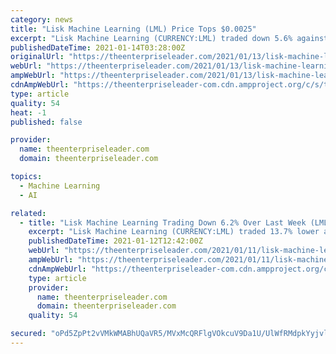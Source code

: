 ```yaml
---
category: news
title: "Lisk Machine Learning (LML) Price Tops $0.0025"
excerpt: "Lisk Machine Learning (CURRENCY:LML) traded down 5.6% against the dollar during the one day period ending at 13:00 PM ET on January 13th. Lisk Machine Learning has a market cap of $298,765.90 and $845."
publishedDateTime: 2021-01-14T03:28:00Z
originalUrl: "https://theenterpriseleader.com/2021/01/13/lisk-machine-learning-lml-price-tops-0-0025.html"
webUrl: "https://theenterpriseleader.com/2021/01/13/lisk-machine-learning-lml-price-tops-0-0025.html"
ampWebUrl: "https://theenterpriseleader.com/2021/01/13/lisk-machine-learning-lml-price-tops-0-0025.html/amp"
cdnAmpWebUrl: "https://theenterpriseleader-com.cdn.ampproject.org/c/s/theenterpriseleader.com/2021/01/13/lisk-machine-learning-lml-price-tops-0-0025.html/amp"
type: article
quality: 54
heat: -1
published: false

provider:
  name: theenterpriseleader.com
  domain: theenterpriseleader.com

topics:
  - Machine Learning
  - AI

related:
  - title: "Lisk Machine Learning Trading Down 6.2% Over Last Week (LML)"
    excerpt: "Lisk Machine Learning (CURRENCY:LML) traded 13.7% lower against the dollar during the 1-day period ending at 19:00 PM Eastern on January 11th. Over the last week, Lisk Machine Learning has traded 6.2% lower against the dollar."
    publishedDateTime: 2021-01-12T12:42:00Z
    webUrl: "https://theenterpriseleader.com/2021/01/11/lisk-machine-learning-trading-down-6-2-over-last-week-lml.html"
    ampWebUrl: "https://theenterpriseleader.com/2021/01/11/lisk-machine-learning-trading-down-6-2-over-last-week-lml.html/amp"
    cdnAmpWebUrl: "https://theenterpriseleader-com.cdn.ampproject.org/c/s/theenterpriseleader.com/2021/01/11/lisk-machine-learning-trading-down-6-2-over-last-week-lml.html/amp"
    type: article
    provider:
      name: theenterpriseleader.com
      domain: theenterpriseleader.com
    quality: 54

secured: "oPd5ZpPt2vVMkWMABhUQaVR5/MVxMcQRFlgVOkcuV9Da1U/UlWfRMdpkYyjvlDEnfQYZeibCP94LFI16RQkk5G3o7SeArur43+VDQGy4Ag5O6Ju8RvFrAWhoS4oZH+bJOomOmGb5/0PPB9DE7VTtUWm8FmI8ejwqX1WrQJ1/FLhSOMM+y8vM3xJVZHXKu3jfwtFClelJS74C/qODBfHwlokkUL21IdtEt6+QQN/cnhT/fGKBHaqLvin0/xsHT7ousuB877Lr8oiFBo6PIeNU5JJ2iZpayWyJdpMCD3HaxjedJq9+ehkchMwYH2u43wLK8v6397AzCL1+d3kqRcBALB4be7EgS8eXhuxOoFkBJ8Q=;P5Lq8M0uNJivYq6vdyGVBw=="
---
```


